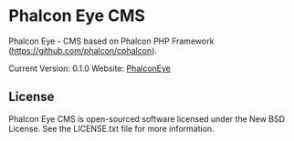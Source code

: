 Phalcon Eye CMS
=====================

Phalcon Eye - CMS based on Phalcon PHP Framework (https://github.com/phalcon/cphalcon).

Current Version: 0.1.0
Website: [PhalconEye](http://phalconeye.dynns.com/)

License
-------
Phalcon Eye CMS is open-sourced software licensed under the New BSD License. See the LICENSE.txt file for more information.
